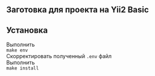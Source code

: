Заготовка для проекта на Yii2 Basic
-------------------


Установка
-------------------
Выполнить  
`make env`  
Скорректировать полученный `.env` файл  
Выполнить  
`make install`



